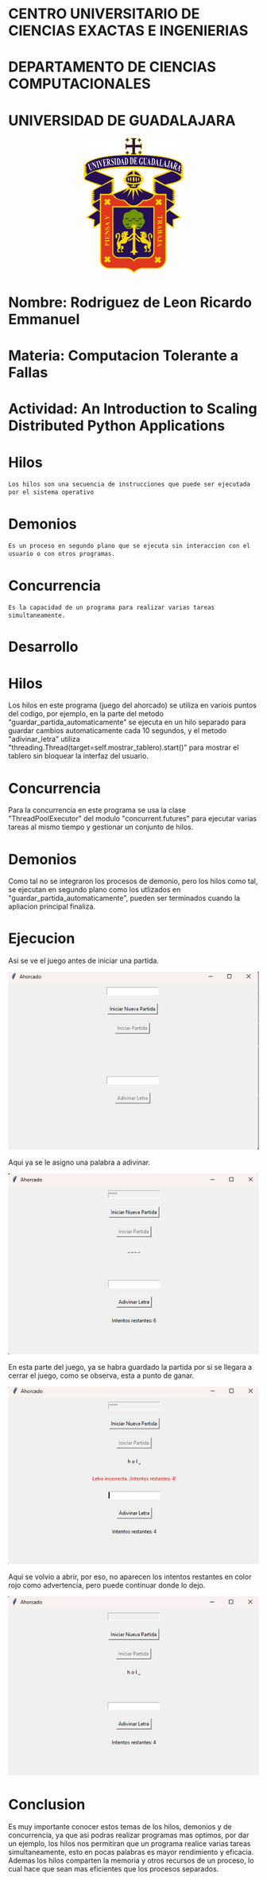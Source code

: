 # CENTRO UNIVERSITARIO DE CIENCIAS EXACTAS E INGENIERIAS
# DEPARTAMENTO DE CIENCIAS COMPUTACIONALES

# UNIVERSIDAD DE GUADALAJARA

<div style="text-align: center;">
  <img src="/Hilos/Imagenes/image.png" alt="Logo UDG" width="200" />
</div>

# Nombre: Rodriguez de Leon Ricardo Emmanuel

# Materia: Computacion Tolerante a Fallas

# Actividad: An Introduction to Scaling Distributed Python Applications


# Hilos
    Los hilos son una secuencia de instrucciones que puede ser ejecutada por el sistema operativo

# Demonios
    Es un proceso en segundo plano que se ejecuta sin interaccion con el usuario o con otros programas.

# Concurrencia
    Es la capacidad de un programa para realizar varias tareas simultaneamente.

# Desarrollo

# Hilos
Los hilos en este programa (juego del ahorcado) se utiliza en variois puntos del codigo, por ejemplo, en la parte del metodo "guardar_partida_automaticamente"
se ejecuta en un hilo separado para guardar cambios automaticamente cada 10 segundos, y el metodo "adivinar_letra" utiliza "threading.Thread(target=self.mostrar_tablero).start()"
para mostrar el tablero sin bloquear la interfaz del usuario.

# Concurrencia
Para la concurrencia en este programa se usa la clase "ThreadPoolExecutor" del modulo "concurrent.futures" para ejecutar varias tareas al mismo tiempo y gestionar
un conjunto de hilos.

# Demonios
Como tal no se integraron los procesos de demonio, pero los hilos como tal, se ejecutan en segundo plano como los utlizados en "guardar_partida_automaticamente",
pueden ser terminados cuando la apliacion principal finaliza.


# Ejecucion
Asi se ve el juego antes de iniciar una partida.
<div style="text-align: center;">
  <img src="/Hilos/Imagenes/image-1.png" />
</div>

Aqui ya se le asigno una palabra a adivinar.
<div style="text-align: center;">
  <img src="/Hilos/Imagenes/image-2.png" />
</div>

En esta parte del juego, ya se habra guardado la partida por si se llegara a cerrar el juego, como se observa, esta a punto de ganar.
<div style="text-align: center;">
  <img src="/Hilos/Imagenes/image-3.png" />
</div>

Aqui se volvio a abrir, por eso, no aparecen los intentos restantes en color rojo como advertencia, pero puede continuar donde lo dejo.
<div style="text-align: center;">
  <img src="/Hilos/Imagenes/image-4.png" />
</div>

# Conclusion
Es muy importante conocer estos temas de los hilos, demonios y de concurrencia, ya que asi podras realizar programas mas optimos, por dar un ejemplo, los hilos
nos permitiran que un programa realice varias tareas simultaneamente, esto en pocas palabras es mayor rendimiento y eficacia. Ademas los hilos comparten la memoria y otros
recursos de un proceso, lo cual hace que sean mas eficientes que los procesos separados.